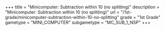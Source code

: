 +++
title = "Minicomputer: Subtraction within 10 (no splitting)"
description = "Minicomputer: Subtraction within 10 (no splitting)"
url = "/1st-grade/minicomputer-subtraction-within-10-no-splitting"
grade = "1st Grade"
gametype = "MINI_COMPUTER"
subgametype = "MC_SUB_1_NSP"
+++